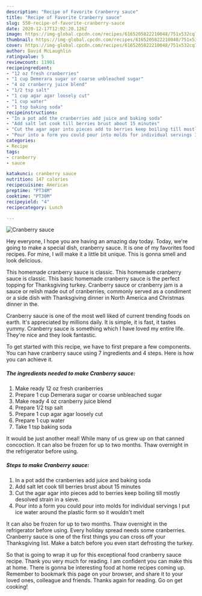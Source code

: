 ```yaml
---
description: "Recipe of Favorite Cranberry sauce"
title: "Recipe of Favorite Cranberry sauce"
slug: 550-recipe-of-favorite-cranberry-sauce
date: 2020-12-17T12:02:20.126Z
image: https://img-global.cpcdn.com/recipes/6165205822210048/751x532cq70/cranberry-sauce-recipe-main-photo.jpg
thumbnail: https://img-global.cpcdn.com/recipes/6165205822210048/751x532cq70/cranberry-sauce-recipe-main-photo.jpg
cover: https://img-global.cpcdn.com/recipes/6165205822210048/751x532cq70/cranberry-sauce-recipe-main-photo.jpg
author: David McLaughlin
ratingvalue: 5
reviewcount: 11901
recipeingredient:
- "12 oz fresh cranberries"
- "1 cup Demerara sugar or coarse unbleached sugar"
- "4 oz cranberry juice blend"
- "1/2 tsp salt"
- "1 cup agar agar loosely cut"
- "1 cup water"
- "1 tsp baking soda"
recipeinstructions:
- "In a pot add the cranberries add juice and baking soda"
- "Add salt let cook till berries brust about 15 minutes"
- "Cut the agar agar into pieces add to berries keep boiling till mostly desolved strain in a sieve."
- "Pour into a form you could pour into molds for individual servings I put ice water around the plastic form so it wouldn&#39;t melt"
categories:
- Recipe
tags:
- cranberry
- sauce

katakunci: cranberry sauce 
nutrition: 147 calories
recipecuisine: American
preptime: "PT34M"
cooktime: "PT30M"
recipeyield: "4"
recipecategory: Lunch

---
```



![Cranberry sauce](https://img-global.cpcdn.com/recipes/6165205822210048/751x532cq70/cranberry-sauce-recipe-main-photo.jpg)

Hey everyone, I hope you are having an amazing day today. Today, we're going to make a special dish, cranberry sauce. It is one of my favorites food recipes. For mine, I will make it a little bit unique. This is gonna smell and look delicious.

This homemade cranberry sauce is classic. This homemade cranberry sauce is classic. This basic homemade cranberry sauce is the perfect topping for Thanksgiving turkey. Cranberry sauce or cranberry jam is a sauce or relish made out of cranberries, commonly served as a condiment or a side dish with Thanksgiving dinner in North America and Christmas dinner in the.

Cranberry sauce is one of the most well liked of current trending foods on earth. It's appreciated by millions daily. It is simple, it is fast, it tastes yummy. Cranberry sauce is something which I have loved my entire life. They're nice and they look fantastic.


To get started with this recipe, we have to first prepare a few components. You can have cranberry sauce using 7 ingredients and 4 steps. Here is how you can achieve it.

<!--inarticleads1-->

##### The ingredients needed to make Cranberry sauce:

1. Make ready 12 oz fresh cranberries
1. Prepare 1 cup Demerara sugar or coarse unbleached sugar
1. Make ready 4 oz cranberry juice blend
1. Prepare 1/2 tsp salt
1. Prepare 1 cup agar agar loosely cut
1. Prepare 1 cup water
1. Take 1 tsp baking soda


It would be just another meal! While many of us grew up on that canned concoction. It can also be frozen for up to two months. Thaw overnight in the refrigerator before using. 

<!--inarticleads2-->

##### Steps to make Cranberry sauce:

1. In a pot add the cranberries add juice and baking soda
1. Add salt let cook till berries brust about 15 minutes
1. Cut the agar agar into pieces add to berries keep boiling till mostly desolved strain in a sieve.
1. Pour into a form you could pour into molds for individual servings I put ice water around the plastic form so it wouldn&#39;t melt


It can also be frozen for up to two months. Thaw overnight in the refrigerator before using. Every holiday spread needs some cranberries. Cranberry sauce is one of the first things you can cross off your Thanksgiving list. Make a batch before you even start defrosting the turkey. 

So that is going to wrap it up for this exceptional food cranberry sauce recipe. Thank you very much for reading. I am confident you can make this at home. There is gonna be interesting food at home recipes coming up. Remember to bookmark this page on your browser, and share it to your loved ones, colleague and friends. Thanks again for reading. Go on get cooking!
